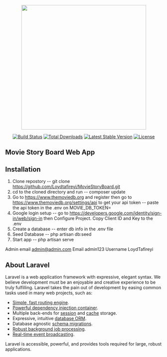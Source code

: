 <p align="center"><img src="https://res.cloudinary.com/dtfbvvkyp/image/upload/v1566331377/laravel-logolockup-cmyk-red.svg" width="400"></p>

<p align="center">
<a href="https://travis-ci.org/laravel/framework"><img src="https://travis-ci.org/laravel/framework.svg" alt="Build Status"></a>
<a href="https://packagist.org/packages/laravel/framework"><img src="https://poser.pugx.org/laravel/framework/d/total.svg" alt="Total Downloads"></a>
<a href="https://packagist.org/packages/laravel/framework"><img src="https://poser.pugx.org/laravel/framework/v/stable.svg" alt="Latest Stable Version"></a>
<a href="https://packagist.org/packages/laravel/framework"><img src="https://poser.pugx.org/laravel/framework/license.svg" alt="License"></a>
</p>

## Movie Story Board Web App

## Installation
1. Clone repostory 
-- git clone https://github.com/Loydtafireyi/MovieStoryBoard.git
2. cd to the cloned directory and run
-- composer update
3. Go to https://www.themoviedb.org and register then go to https://www.themoviedb.org/settings/api to get your api token
-- paste the api token in the .env on MOVIE_DB_TOKEN=
4. Google login setup
-- go to https://developers.google.com/identity/sign-in/web/sign-in then Configure Project. Copy Client ID and Key to the .env
5. Create a database
-- enter db info in the .env file
6. Seed Database
-- php artisan db:seed
7. Start app
-- php artisan serve

Admin email admin@admin.com
Email admin123
Username LoydTafireyi

## About Laravel

Laravel is a web application framework with expressive, elegant syntax. We believe development must be an enjoyable and creative experience to be truly fulfilling. Laravel takes the pain out of development by easing common tasks used in many web projects, such as:

- [Simple, fast routing engine](https://laravel.com/docs/routing).
- [Powerful dependency injection container](https://laravel.com/docs/container).
- Multiple back-ends for [session](https://laravel.com/docs/session) and [cache](https://laravel.com/docs/cache) storage.
- Expressive, intuitive [database ORM](https://laravel.com/docs/eloquent).
- Database agnostic [schema migrations](https://laravel.com/docs/migrations).
- [Robust background job processing](https://laravel.com/docs/queues).
- [Real-time event broadcasting](https://laravel.com/docs/broadcasting).

Laravel is accessible, powerful, and provides tools required for large, robust applications.

